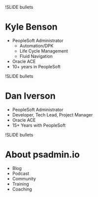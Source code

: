 !SLIDE bullets

# Kyle Benson

* PeopleSoft Administrator
    * Automation/DPK
    * Life Cycle Management
    * Fluid Navigation
* Oracle ACE
* 10+ years in PeopleSoft

!SLIDE bullets

# Dan Iverson

* PeopleSoft Administrator
* Developer, Tech Lead, Project Manager
* Oracle ACE
* 15+ Years with PeopleSoft

!SLIDE bullets

# About psadmin.io

* Blog
* Podcast
* Community
* Training
* Coaching
